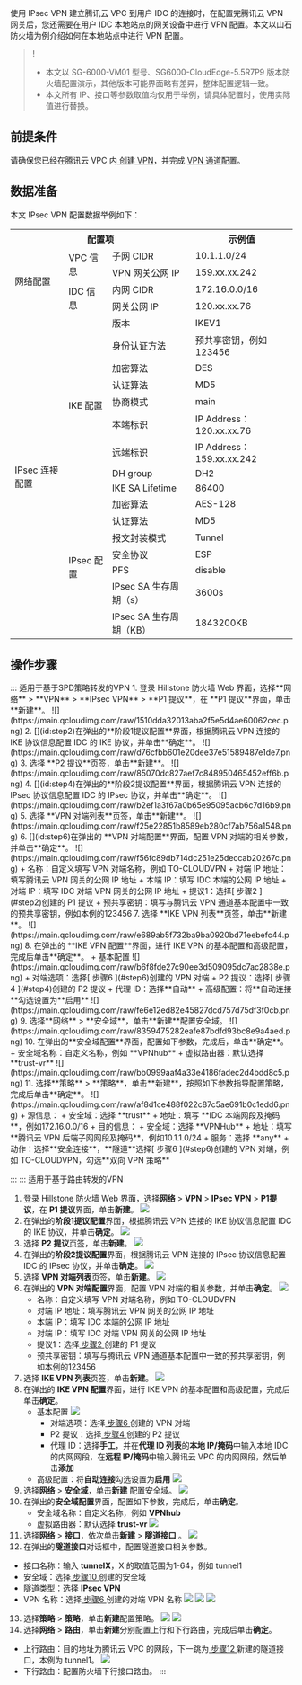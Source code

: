 使用 IPsec VPN 建立腾讯云 VPC 到用户 IDC 的连接时，在配置完腾讯云 VPN 网关后，您还需要在用户 IDC 本地站点的网关设备中进行 VPN 配置。本文以山石防火墙为例介绍如何在本地站点中进行 VPN 配置。
>!
>- 本文以 SG-6000-VM01 型号、SG6000-CloudEdge-5.5R7P9 版本防火墙配置演示，其他版本可能界面略有差异，整体配置逻辑一致。
>- 本文所有 IP、接口等参数取值均仅用于举例，请具体配置时，使用实际值进行替换。
>

## 前提条件
请确保您已经在腾讯云 VPC 内[ 创建 VPN](https://cloud.tencent.com/document/product/554/52861)，并完成 [VPN 通道配置](https://cloud.tencent.com/document/product/554/52864)。

## 数据准备
本文 IPsec VPN 配置数据举例如下：
<table>
<th colspan="3">配置项</th>
<th>示例值</th>
<tr>
<td rowspan="4">网络配置 </td>
<td rowspan="2">VPC 信息 </td>
<td>子网 CIDR</td>
<td>10.1.1.0/24 </td>
</tr>
<tr>
<td>VPN 网关公网 IP</td>
<td>159.xx.xx.242</td>
</tr>
<tr>
<td rowspan="2">IDC 信息 </td>
<td>内网 CIDR</td>
<td>172.16.0.0/16</td>
</tr>
<tr>
<td>网关公网 IP</td>
<td>120.xx.xx.76</td>
</tr>
<tr>
<td rowspan="16">IPsec 连接配置 </td>
<td rowspan="9">IKE 配置 </td>
<td>版本</td>
<td>IKEV1 </td>
</tr>
<tr>
<td>身份认证方法</td>
<td>预共享密钥，例如123456</td>
</tr>
<tr>
<td>加密算法</td>
<td>DES</td>
</tr>
<tr>
<td>认证算法</td>
<td>MD5</td>
</tr>
<tr>
<td>协商模式</td>
<td>main</td>
</tr>
<tr>
<td>本端标识</td>
<td>IP Address：120.xx.xx.76</td>
</tr>
<tr>
<td>远端标识</td>
<td>IP Address：159.xx.xx.242</td>
</tr>
<tr>
<td>DH group</td>
<td>DH2</td>
</tr>
<tr>
<td>IKE SA Lifetime</td>
<td>86400</td>
</tr>
<tr>
<td rowspan="7">IPsec 配置</td>
<td>加密算法</td>
<td>AES-128</td>
</tr>
<tr>
<td>认证算法</td>
<td>MD5</td>
</tr>
<tr>
<td>报文封装模式</td>
<td>Tunnel</td>
</tr>
<tr>
<td>安全协议</td>
<td>ESP</td>
</tr>
<tr>
<td>PFS</td>
<td>disable</td>
</tr>
<tr>
<td>IPsec SA 生存周期（s）</td>
<td>3600s</td>
</tr>
<tr>
<td>IPsec SA 生存周期（KB）</td>
<td>1843200KB</td>
</tr>
</table>

## 操作步骤
<dx-tabs>
::: 适用于基于SPD策略转发的VPN
1. 登录 Hillstone 防火墙 Web 界面，选择**网络** > **VPN** > **IPsec VPN** > **P1 提议**，在 **P1 提议**界面，单击**新建**。
	 ![](https://main.qcloudimg.com/raw/1510dda32013aba2f5e5d4ae60062cec.png)
2. [](id:step2)在弹出的**阶段1提议配置**界面，根据腾讯云 VPN 连接的 IKE 协议信息配置 IDC 的 IKE 协议，并单击**确定**。
   ![](https://main.qcloudimg.com/raw/d76cfbb601e20dee37e51589487e1de7.png)
3. 选择 **P2 提议**页签，单击**新建**。
  ![](https://main.qcloudimg.com/raw/85070dc827aef7c848950465452eff6b.png)
4. [](id:step4)在弹出的**阶段2提议配置**界面，根据腾讯云 VPN 连接的 IPsec 协议信息配置 IDC 的 IPsec 协议，并单击**确定**。
   ![](https://main.qcloudimg.com/raw/b2ef1a3f67a0b65e95095acb6c7d16b9.png)
5. 选择 **VPN 对端列表**页签，单击**新建**。
  ![](https://main.qcloudimg.com/raw/f25e22851b8589eb280cf7ab756a1548.png)
6. [](id:step6)在弹出的 **VPN 对端配置**界面，配置 VPN 对端的相关参数，并单击**确定**。
   ![](https://main.qcloudimg.com/raw/f56fc89db714dc251e25deccab20267c.png)
   + 名称：自定义填写 VPN 对端名称，例如 TO-CLOUDVPN
   + 对端 IP 地址：填写腾讯云 VPN 网关的公网 IP 地址
   + 本端 IP：填写 IDC 本端的公网 IP 地址
   + 对端 IP：填写 IDC 对端 VPN 网关的公网 IP 地址
   + 提议1：选择[ 步骤2 ](#step2)创建的 P1 提议
   + 预共享密钥：填写与腾讯云 VPN 通道基本配置中一致的预共享密钥，例如本例的123456
7. 选择 **IKE VPN 列表**页签，单击**新建**。
  ![](https://main.qcloudimg.com/raw/e689ab5f732ba9ba0920bd71eebefc44.png)
8. 在弹出的 **IKE VPN 配置**界面，进行 IKE VPN 的基本配置和高级配置，完成后单击**确定**。
   + 基本配置
	   ![](https://main.qcloudimg.com/raw/b6f8fde27c90ee3d509095dc7ac2838e.png)
      + 对端选项：选择[ 步骤6 ](#step6)创建的 VPN 对端
      + P2 提议：选择[ 步骤4 ](#step4)创建的 P2 提议
      + 代理 ID：选择**自动**
   + 高级配置：将**自动连接**勾选设置为**启用**
       ![](https://main.qcloudimg.com/raw/fe6e12ed82e45827dcd757d75df3f0cb.png)
9. 选择**网络** > **安全域**，单击**新建**配置安全域。
   ![](https://main.qcloudimg.com/raw/8359475282eafe87bdfd93bc8e9a4aed.png)
10. 在弹出的**安全域配置**界面，配置如下参数，完成后，单击**确定**。
    + 安全域名称：自定义名称，例如 **VPNhub**
    + 虚拟路由器：默认选择 **trust-vr**
	![](https://main.qcloudimg.com/raw/bb0999aaf4a33e4186fadec2d4bdd8c5.png)
11. 选择**策略** > **策略**，单击**新建**，按照如下参数指导配置策略，完成后单击**确定**。
    ![](https://main.qcloudimg.com/raw/af8d1ce488f022c87c5ae691b0c1edd6.png)
  +  源信息：
	 + 安全域：选择 **trust**
	 + 地址：填写 **IDC 本端网段及掩码**，例如172.16.0.0/16
 + 目的信息：
	 + 安全域：选择 **VPNHub**
	 + 地址：填写**腾讯云 VPN 后端子网网段及掩码**，例如10.1.1.0/24
 + 服务：选择 **any**
 + 动作：选择**安全连接**，**隧道**选择[ 步骤6 ](#step6)创建的 VPN 对端，例如 TO-CLOUDVPN，勾选**双向 VPN 策略**

:::
::: 适用于基于路由转发的VPN
1. 登录 Hillstone 防火墙 Web 界面，选择**网络** > **VPN** > **IPsec VPN** > **P1提议**，在 **P1 提议**界面，单击**新建**。
	 ![](https://main.qcloudimg.com/raw/067e1a7451f55d4c11b5984d58e315f1.png)
2. [](id:step2)在弹出的**阶段1提议配置**界面，根据腾讯云 VPN 连接的 IKE 协议信息配置 IDC 的 IKE 协议，并单击**确定**。
   ![](https://main.qcloudimg.com/raw/d76cfbb601e20dee37e51589487e1de7.png)
3. 选择 **P2 提议**页签，单击**新建**。
	 ![](https://main.qcloudimg.com/raw/d2bcf399c62840bf8897f8843c9fd454.png)
4. [](id:step4)在弹出的**阶段2提议配置**界面，根据腾讯云 VPN 连接的 IPsec 协议信息配置 IDC 的 IPsec 协议，并单击**确定**。
   ![](https://main.qcloudimg.com/raw/b2ef1a3f67a0b65e95095acb6c7d16b9.png)
5. 选择 **VPN 对端列表**页签，单击**新建**。
	 ![](https://main.qcloudimg.com/raw/101784c8f07a0bd75afc55736c19532d.png)
6. [](id:step6)在弹出的 **VPN 对端配置**界面，配置 VPN 对端的相关参数，并单击**确定**。
	 ![](https://main.qcloudimg.com/raw/8f3248ef27cc4d91673c9a0495e76ca1.png)
   + 名称：自定义填写 VPN 对端名称，例如 TO-CLOUDVPN
   + 对端 IP 地址：填写腾讯云 VPN 网关的公网 IP 地址
   + 本端 IP：填写 IDC 本端的公网 IP 地址
   + 对端 IP：填写 IDC 对端 VPN 网关的公网 IP 地址
   + 提议1：选择[ 步骤2 ](#step2)创建的 P1 提议
   + 预共享密钥：填写与腾讯云 VPN 通道基本配置中一致的预共享密钥，例如本例的123456
7. 选择 **IKE VPN 列表**页签，单击**新建**。
	 ![](https://main.qcloudimg.com/raw/93a752a89945d52954e1a685f710bed7.png)
8. 在弹出的 **IKE VPN 配置**界面，进行 IKE VPN 的基本配置和高级配置，完成后单击**确定**。
   + 基本配置
	 ![](https://main.qcloudimg.com/raw/b81e8dc205ae4595253b3b7532fa60ef.png)
     + 对端选项：选择[ 步骤6 ](#step6)创建的 VPN 对端
     + P2 提议：选择[ 步骤4 ](#step4)创建的 P2 提议
     + 代理 ID：选择**手工**，并在**代理 ID 列表**的**本地 IP/掩码**中输入本地 IDC 的内网网段，在**远程 IP/掩码**中输入腾讯云 VPC 的内网网段，然后单击**添加**
   + 高级配置：将**自动连接**勾选设置为**启用**
     ![](https://main.qcloudimg.com/raw/fe6e12ed82e45827dcd757d75df3f0cb.png)
9. 选择**网络** > **安全域**，单击**新建** 配置安全域。
	![](https://main.qcloudimg.com/raw/5a48786fa2798e0b7d53bbd2b17fe8eb.png)
10. [](id:step10)在弹出的**安全域配置**界面，配置如下参数，完成后，单击**确定**。
    + 安全域名称：自定义名称，例如 **VPNhub**
    + 虚拟路由器：默认选择 **trust-vr**
	![](https://main.qcloudimg.com/raw/bb0999aaf4a33e4186fadec2d4bdd8c5.png)
11. 选择**网络** > **接口**，依次单击**新建** > **隧道接口** 。
	![](https://main.qcloudimg.com/raw/559d04c6d5b50fce711a1054ba5c3266.png)
12. [](id:step12)在弹出的**隧道接口**对话框中，配置隧道接口相关参数。
   + 接口名称：输入 **tunnelX**，X 的取值范围为1-64，例如 tunnel1
   + 安全域：选择[ 步骤10 ](#step10)创建的安全域
   + 隧道类型：选择 **IPsec VPN**
   + VPN 名称：选择[ 步骤6 ](#step6) 创建的对端 VPN 名称 
       ![](https://main.qcloudimg.com/raw/e9631e816b2aa9abe5dc207decb6fc7f.png)
       ![](https://main.qcloudimg.com/raw/f81f93f7a7f72fad805ebb2d79ae54ce.png)
       ![](https://main.qcloudimg.com/raw/cf2a3b75d8930d051b64301c3e1d75bd.png)
13. 选择**策略** > **策略**，单击**新建**配置策略。
    ![](https://main.qcloudimg.com/raw/ade66ecbc1951e66b921ce16615299f1.png)
    ![](https://main.qcloudimg.com/raw/9b1ec2a54ef7a80da950f446f31a0d3d.png)
14. 选择**网络** > **路由**，单击**新建**分别配置上行和下行路由，完成后单击**确定**。
  + 上行路由：目的地址为腾讯云 VPC 的网段，下一跳为[ 步骤12 ](#step12) 新建的隧道接口，本例为 tunnel1。
    ![](https://main.qcloudimg.com/raw/65ed16c3573f97395782ececd6b0c129.png)
  + 下行路由：配置防火墙下行接口路由。
:::
</dx-tabs>



